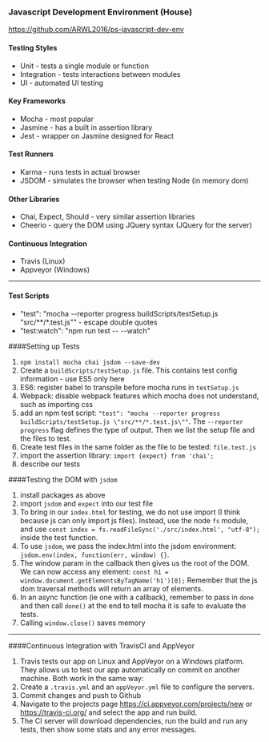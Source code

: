### Javascript Development Environment (House) 
https://github.com/ARWL2016/ps-javascript-dev-env 

#### Testing Styles
- Unit - tests a single module or function 
- Integration - tests interactions between modules 
- UI - automated UI testing 

#### Key Frameworks 
- Mocha - most popular
- Jasmine - has a built in assertion library
- Jest - wrapper on Jasmine designed for React

#### Test Runners 
- Karma - runs tests in actual browser  
- JSDOM - simulates the browser when testing Node (in memory dom)

#### Other Libraries 
- Chai, Expect, Should - very similar assertion libraries 
- Cheerio - query the DOM using JQuery syntax (JQuery for the server)

#### Continuous Integration 
- Travis (Linux)
- Appveyor (Windows)
--- 

#### Test Scripts 
- "test": "mocha --reporter progress buildScripts/testSetup.js \"src/**/*.test.js\"" - escape double quotes 
- "test:watch": "npm run test -- --watch"

####Setting up Tests 
1. `npm install mocha chai jsdom --save-dev`  
2. Create a `buildScripts/testSetup.js` file. This contains test config information - use ES5 only here   
3. ES6: register babel to transpile before mocha runs in `testSetup.js`  
4. Webpack: disable webpack features which mocha does not understand, such as importing css  
5. add an npm test script: `"test": "mocha --reporter progress buildScripts/testSetup.js \"src/**/*.test.js\""`. The `--reporter progress` flag defines the type of output. Then we list the setup file and the files to test. 
6. Create test files in the same folder as the file to be tested: `file.test.js` 
7. import the assertion library: `import {expect} from 'chai';`  
8. describe our tests  

####Testing the DOM with `jsdom`  
1. install packages as above  
2. import `jsdom` and `expect` into our test file  
3. To bring in our `index.html` for testing, we do not use import (I think because js can only import js files). Instead, use the node `fs` module, and use `const index = fs.readFileSync('./src/index.html', "utf-8");` inside the test function.  
4. To use `jsdom`, we pass the index.html into the jsdom environment: `jsdom.env(index, function(err, window) {}`. 
5. The window param in the callback then gives us the root of the DOM. We can now access any element: `const h1 = window.document.getElementsByTagName('h1')[0];` Remember that the js dom traversal methods will return an array of elements.  
6. In an async function (ie one with a callback), remember to pass in `done` and then call `done()` at the end to tell mocha it is safe to evaluate the tests.  
7. Calling `window.close()` saves memory  

---
####Continuous Integration with TravisCI and AppVeyor 
1. Travis tests our app on Linux and AppVeyor on a Windows platform. They allows us to test our app automatically on commit on another machine. Both work in the same way:
2. Create a `.travis.yml` and an `appVeyor.yml` file to configure the servers. 
3. Commit changes and push to Github 
4. Navigate to the projects page https://ci.appveyor.com/projects/new or https://travis-ci.org/ and select the app and run build. 
5. The CI server will download dependencies, run the build and run any tests, then show some stats and any error messages.  
